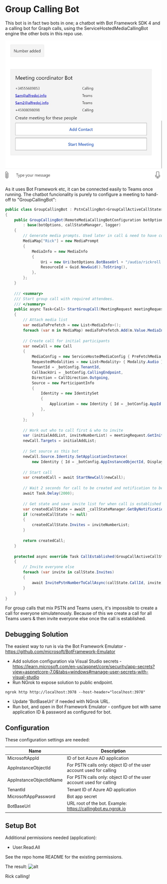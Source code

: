 # Group Calling Bot
This bot is in fact two bots in one; a chatbot with Bot Framework SDK 4 and a calling bot for Graph calls, using the ServiceHostedMediaCallingBot engine the other bots in this repo use.

![alt](imgs/chat.jpg)

As it uses Bot Framework etc, it can be connected easily to Teams once running. The chatbot funcionality is purely to configure a meeting to hand-off to "GroupCallingBot":

```C#
public class GroupCallingBot : PstnCallingBot<GroupCallActiveCallState>
{
    public GroupCallingBot(RemoteMediaCallingBotConfiguration botOptions, ICallStateManager<GroupCallActiveCallState> callStateManager, ILogger<GroupCallingBot> logger)
        : base(botOptions, callStateManager, logger)
    {
        // Generate media prompts. Used later in call & need to have consistent IDs.
        MediaMap["Rick"] = new MediaPrompt
        {
            MediaInfo = new MediaInfo
            {
                Uri = new Uri(botOptions.BotBaseUrl + "/audio/rickroll.wav").ToString(),
                ResourceId = Guid.NewGuid().ToString(),
            },
        };
    }

    /// <summary>
    /// Start group call with required attendees.
    /// </summary>
    public async Task<Call> StartGroupCall(MeetingRequest meetingRequest)
    {
        // Attach media list
        var mediaToPrefetch = new List<MediaInfo>();
        foreach (var m in MediaMap) mediaToPrefetch.Add(m.Value.MediaInfo);
        
        // Create call for initial participants
        var newCall = new Call
        {
            MediaConfig = new ServiceHostedMediaConfig { PreFetchMedia = mediaToPrefetch },
            RequestedModalities = new List<Modality> { Modality.Audio },
            TenantId = _botConfig.TenantId,
            CallbackUri = _botConfig.CallingEndpoint,
            Direction = CallDirection.Outgoing,
            Source = new ParticipantInfo
            {
                Identity = new IdentitySet
                {
                    Application = new Identity { Id = _botConfig.AppId },
                },
            }
        };

        // Work out who to call first & who to invite
        var (initialAddList, inviteNumberList) = meetingRequest.GetInitialParticipantsAndInvites(_botConfig.TenantId);
        newCall.Targets = initialAddList;

        // Set source as this bot
        newCall.Source.Identity.SetApplicationInstance(
            new Identity { Id = _botConfig.AppInstanceObjectId, DisplayName = _botConfig.AppInstanceObjectName });

        // Start call
        var createdCall = await StartNewCall(newCall);

        // Wait 2 seconds for call to be created and notification to be recieved (so we have a call state to update)
        await Task.Delay(2000);

        // Get state and save invite list for when call is established
        var createdCallState = await _callStateManager.GetByNotificationResourceUrl($"/communications/calls/{createdCall.Id}");
        if (createdCallState != null)
        {
            createdCallState.Invites = inviteNumberList;
        }

        return createdCall;
    }

    protected async override Task CallEstablished(GroupCallActiveCallState callState)
    {
        // Invite everyone else
        foreach (var invite in callState.Invites)
        {
            await InvitePstnNumberToCallAsync(callState.CallId, invite);
        }
    }
}
```

For group calls that mix PSTN and Teams users, it's impossible to create a call for everyone simulatenously. Because of this we create a call for all Teams users & then invite everyone else once the call is established. 

## Debugging Solution
The easiest way to run is via the Bot Framework Emulator - https://github.com/microsoft/BotFramework-Emulator

* Add solution configuration via Visual Studio secrets - https://learn.microsoft.com/en-us/aspnet/core/security/app-secrets?view=aspnetcore-7.0&tabs=windows#manage-user-secrets-with-visual-studio
* Run NGrok to expose solution to public endpoint.

```
ngrok http http://localhost:3978 --host-header="localhost:3978"
```
* Update 'BotBaseUrl' if needed with NGrok URL.
* Run bot, and open in Bot Framework Emulator - configure bot with same application ID & password as configured for bot.

## Configuration
These configuration settings are needed:

Name | Description
--------------- | -----------
MicrosoftAppId | ID of bot Azure AD application
AppInstanceObjectId | For PSTN calls only: object ID of the user account used for calling
AppInstanceObjectIdName | For PSTN calls only: object ID of the user account used for calling
TenantId | Tenant ID of Azure AD application
MicrosoftAppPassword | Bot app secret
BotBaseUrl | URL root of the bot. Example: https://callingbot.eu.ngrok.io

## Setup Bot
Additional permissions needed (application):

* User.Read.All

See the repo home README for the existing permissions.

The result:
![alt](../../../../imgs/calling.jpg)

Rick calling!
